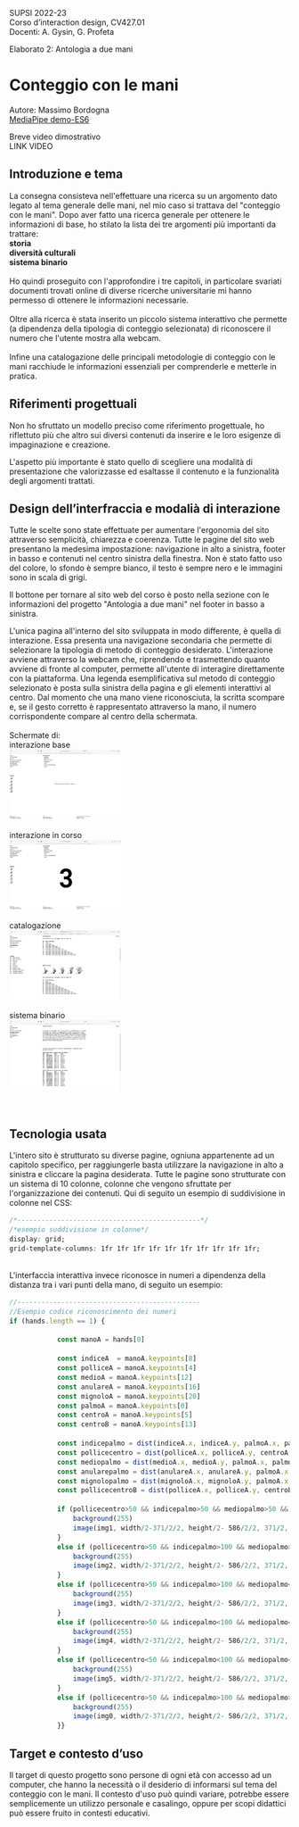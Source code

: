 SUPSI 2022-23  
Corso d’interaction design, CV427.01  
Docenti: A. Gysin, G. Profeta  

Elaborato 2: Antologia a due mani  

# Conteggio con le mani
Autore: Massimo Bordogna  
[MediaPipe demo-ES6](https://ixd-supsi.github.io/2023/esempi/mp_hands/es6/1_landmarks)

Breve video dimostrativo<br>
LINK VIDEO

## Introduzione e tema
La consegna consisteva nell'effettuare una ricerca su un argomento dato legato al tema generale delle mani, nel mio caso si trattava
del "conteggio con le mani". Dopo aver fatto una ricerca generale per ottenere le informazioni 
di base, ho stilato la lista dei tre argomenti più importanti da trattare:
<br>
<b>storia<br>
diversità culturali<br>
sistema binario</b>
<br><br>
Ho quindi proseguito con l'approfondire i tre capitoli, in particolare svariati documenti trovati online 
di diverse ricerche universitarie mi hanno permesso di ottenere le informazioni necessarie.
<br><br>
Oltre alla ricerca è stata inserito un piccolo sistema interattivo che permette (a dipendenza della tipologia di 
conteggio selezionata) di riconoscere il numero che l'utente mostra alla webcam. 
<br><br>
Infine una catalogazione delle principali metodologie di conteggio con le mani racchiude le 
informazioni essenziali per comprenderle e metterle in pratica.

## Riferimenti progettuali
Non ho sfruttato un modello preciso come riferimento progettuale, ho riflettuto più che altro sui diversi contenuti 
da inserire e le loro esigenze di impaginazione e creazione.

L'aspetto più importante è stato quello di scegliere una modalità di presentazione che valorizzasse ed esaltasse 
il contenuto e la funzionalità degli argomenti trattati.



## Design dell’interfraccia e modalià di interazione
Tutte le scelte sono state effettuate per aumentare l'ergonomia del sito attraverso semplicità, chiarezza e coerenza. 
Tutte le pagine del sito web presentano la medesima impostazione: navigazione in alto a sinistra, footer in basso e contenuti nel centro sinistra della finestra.
Non è stato fatto uso del colore, lo sfondo è sempre bianco, il testo è sempre nero e le immagini sono in scala di grigi. 


Il bottone per tornare al sito web del corso è posto nella sezione con le informazioni del progetto "Antologia a due mani" nel footer in basso a sinistra.<br>


L'unica pagina all'interno del sito sviluppata in modo differente, è quella di interazione. Essa presenta 
una navigazione secondaria che permette di selezionare la tipologia di metodo di conteggio desiderato. L'interazione avviene attraverso la webcam che, 
riprendendo e trasmettendo quanto avviene di fronte al computer, permette all'utente di interagire direttamente con la piattaforma. 
Una legenda esemplificativa sul metodo di conteggio selezionato è posta sulla sinistra della pagina e gli elementi interattivi al centro. 
Dal momento che una mano viene riconosciuta, la scritta scompare e, se il gesto corretto è rappresentato attraverso la mano, il numero corrispondente compare al centro della schermata.
<br><br>Schermate di:<br>
interazione base<br>
[<img src="img_readme/interazione_1.png" width="200" alt="Interazione base">]()<br><br>
interazione in corso<br>
[<img src="img_readme/interazione_2.png" width="200" alt="Interazione in corso">]()<br><br>
catalogazione<br>
[<img src="img_readme/catalogo.png" width="200" alt="Catalogazione">]()<br><br>
sistema binario<br>
[<img src="img_readme/binario.png" width="200" alt="Sistema binario">]()<br><br>
<br>


## Tecnologia usata
L'intero sito è strutturato su diverse pagine, ogniuna appartenente ad un capitolo specifico, per raggiungerle basta utilizzare la navigazione in alto a sinistra e cliccare la pagina desiderata.
Tutte le pagine sono strutturate con un sistema di 10 colonne, colonne che vengono sfruttate per l'organizzazione dei contenuti.
Qui di seguito un esempio di suddivisione in colonne nel CSS:
```CSS
/*----------------------------------------------*/
/*esempio suddivisione in colonne*/
display: grid;
grid-template-columns: 1fr 1fr 1fr 1fr 1fr 1fr 1fr 1fr 1fr 1fr;
```
<br>
L'interfaccia interattiva invece riconosce in numeri a dipendenza della distanza tra i vari punti della mano, di seguito un esempio:

```JavaScript
//----------------------------------------------
//Esempio codice riconoscimento dei numeri
if (hands.length == 1) {

			const manoA = hands[0]

			const indiceA  = manoA.keypoints[8]
			const polliceA = manoA.keypoints[4]
			const medioA = manoA.keypoints[12]
			const anulareA = manoA.keypoints[16]
			const mignoloA = manoA.keypoints[20]
			const palmoA = manoA.keypoints[0]
			const centroA = manoA.keypoints[5]
			const centroB = manoA.keypoints[13]

			const indicepalmo = dist(indiceA.x, indiceA.y, palmoA.x, palmoA.y)
			const pollicecentro = dist(polliceA.x, polliceA.y, centroA.x, centroA.y)
			const mediopalmo = dist(medioA.x, medioA.y, palmoA.x, palmoA.y)
			const anularepalmo = dist(anulareA.x, anulareA.y, palmoA.x, palmoA.y)
			const mignolopalmo = dist(mignoloA.x, mignoloA.y, palmoA.x, palmoA.y)
			const pollicecentroB = dist(polliceA.x, polliceA.y, centroB.x, centroB.y)

			if (pollicecentro>50 && indicepalmo>50 && mediopalmo>50 && anularepalmo>50 && mignolopalmo<100){
				background(255)
				image(img1, width/2-371/2/2, height/2- 586/2/2, 371/2, 586/2)
			}
			else if (pollicecentro>50 && indicepalmo>100 && mediopalmo>100 && anularepalmo<100 && mignolopalmo<100){
				background(255)
				image(img2, width/2-371/2/2, height/2- 586/2/2, 371/2, 586/2)
			}
			else if (pollicecentro>50 && indicepalmo>100 && mediopalmo<100 && anularepalmo<100 && mignolopalmo<100){
				background(255)
				image(img3, width/2-371/2/2, height/2- 586/2/2, 371/2, 586/2)
			}
			else if (pollicecentro>50 && indicepalmo<100 && mediopalmo<100 && anularepalmo<100 && mignolopalmo<100){
				background(255)
				image(img4, width/2-371/2/2, height/2- 586/2/2, 371/2, 586/2)
			}
			else if (pollicecentro<50 && indicepalmo<100 && mediopalmo<100 && anularepalmo<100 && mignolopalmo<100){
				background(255)
				image(img5, width/2-371/2/2, height/2- 586/2/2, 371/2, 586/2)
			}
			else if (pollicecentro>50 && indicepalmo>100 && mediopalmo>100 && anularepalmo>100 && mignolopalmo>100){
				background(255)
				image(img0, width/2-371/2/2, height/2- 586/2/2, 371/2, 586/2)
			}}
```

## Target e contesto d’uso
Il target di questo progetto sono persone di ogni età con accesso ad un computer, che hanno la necessità o il desiderio di informarsi sul tema del conteggio con le mani. 
Il contesto d'uso può quindi variare, potrebbe essere semplicemente un utilizzo personale e casalingo, oppure per scopi didattici può essere fruito in contesti educativi.



